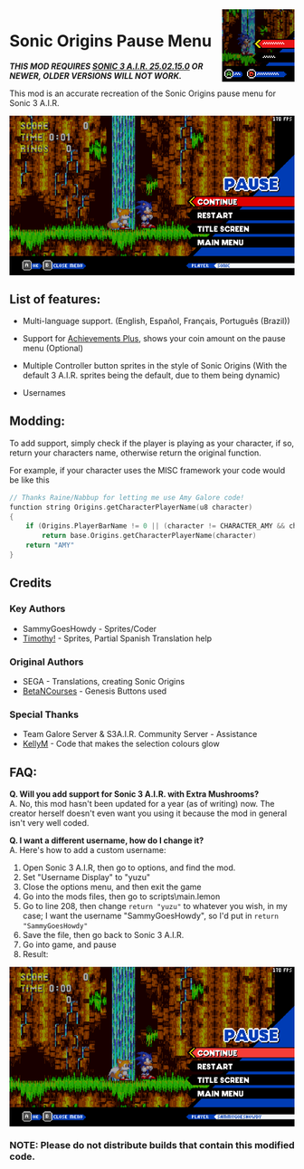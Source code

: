 <img src="img/icon.png" align="right" />

# Sonic Origins Pause Menu

***THIS MOD REQUIRES [SONIC 3 A.I.R. 25.02.15.0](https://github.com/Eukaryot/sonic3air/releases/tag/v25.02.15.0-test) OR NEWER, OLDER VERSIONS WILL NOT WORK.***

This mod is an accurate recreation of the Sonic Origins pause menu for Sonic 3 A.I.R.

<img src="img/screenshot1.png" align="center" />

## List of features:

* Multi-language support. (English, Español, Français, Português (Brazil))

* Support for [Achievements Plus](https://github.com/fadeinside/s3air-achievements-plus), shows your coin amount on the pause menu (Optional)

* Multiple Controller button sprites in the style of Sonic Origins (With the default 3 A.I.R. sprites being the default, due to them being dynamic)

* Usernames

## Modding:
To add support, simply check if the player is playing as your character, if so, return your characters name, otherwise return the original function.

For example, if your character uses the MISC framework your code would be like this

```cpp
// Thanks Raine/Nabbup for letting me use Amy Galore code!
function string Origins.getCharacterPlayerName(u8 character)
{
    if (Origins.PlayerBarName != 0 || (character != CHARACTER_AMY && character != CHARACTER_AMY_TAILS))
        return base.Origins.getCharacterPlayerName(character)
    return "AMY"
}
```
## Credits

### Key Authors
* SammyGoesHowdy - Sprites/Coder
* [Timothy!](https://gamebanana.com/members/4096550) - Sprites, Partial Spanish Translation help
### Original Authors
* SEGA - Translations, creating Sonic Origins
* [BetaNCourses](https://gamebanana.com/members/1733915) -  Genesis Buttons used
### Special Thanks
* Team Galore Server & S3A.I.R. Community Server - Assistance
* [KellyM](https://gamebanana.com/members/1825734) - Code that makes the selection colours glow
## FAQ:

**Q. Will you add support for Sonic 3 A.I.R. with Extra Mushrooms?**<br>
A. No, this mod hasn't been updated for a year (as of writing) now. The creator herself doesn't even want you using it because the mod in general isn't very well coded. 

**Q. I want a different username, how do I change it?**  
A. Here's how to add a custom username:
    
1. Open Sonic 3 A.I.R, then go to options, and find the mod.
2. Set "Username Display" to "yuzu"
3. Close the options menu, and then exit the game
4. Go into the mods files, then go to scripts\main.lemon 
5. Go to line 208, then change `return "yuzu"` to whatever you wish, in my case; I want the username "SammyGoesHowdy", so I'd put in `return "SammyGoesHowdy"`
6. Save the file, then go back to Sonic 3 A.I.R.
7. Go into game, and pause
8. Result:

<img src="img/screenshot2.png" align="center" />

### NOTE: Please do not distribute builds that contain this modified code.
